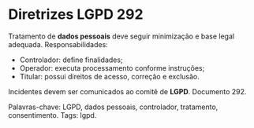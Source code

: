 # Diretrizes LGPD 292

Tratamento de **dados pessoais** deve seguir minimização e base legal adequada.
Responsabilidades:
- Controlador: define finalidades;
- Operador: executa processamento conforme instruções;
- Titular: possui direitos de acesso, correção e exclusão.

Incidentes devem ser comunicados ao comitê de **LGPD**. Documento 292.

Palavras-chave: LGPD, dados pessoais, controlador, tratamento, consentimento.
Tags: lgpd.

